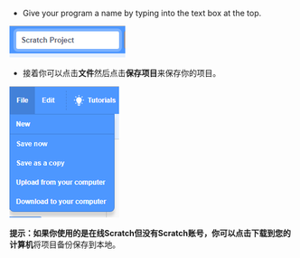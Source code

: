 + Give your program a name by typing into the text box at the top.

![scratch project name textbox](images/name.png)

+ 接着你可以点击**文件**然后点击**保存项目**来保存你的项目。

![截屏](images/save.png)

**提示：**如果你使用的是在线Scratch但没有Scratch账号，你可以点击**下载到您的计算机**将项目备份保存到本地。